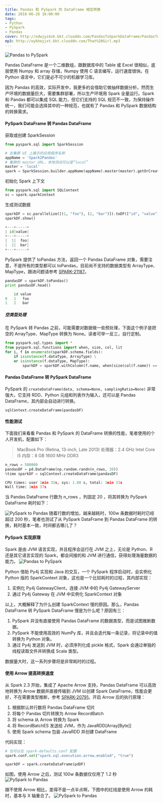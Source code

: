 ```yaml
---
title: Pandas 和 PySpark 的 DataFrame 相互转换
date: 2018-06-26 16:00:00
tags:
- Python
- PySpark
- Pandas
cover: http://odwjyz4z6.bkt.clouddn.com/PandasToSparkDataFrame/PandasToSparkDataFrame_mini.jpg
mp3: http://oybheyjxt.bkt.clouddn.com/That%20Girl.mp3
---
```


![Pandas to PySpark](http://odwjyz4z6.bkt.clouddn.com/PandasToSparkDataFrame/pyspark-pandas_cover5.jpg)

Pandas DataFrame 是一个二维数组，跟数据库中的 Table 或 Excel 很相似，底层使用 Numpy 和 array 存储，Numpy 使用 C 语言编写，运行速度很快。在 Python 语言中，它们是必不可少的机器学习库。

因为 Pandas 的高效，实际开发中，我更多的会借助它做抽样数据分析，然而生产环境的数据量巨大，需要集群部署，所以生产环境用 Spark 全量运行。Spark 和 Pandas 都可以集成 SQL 能力，但它们支持的 SQL 规范不一致，为保持操作统一，我们可能会选择其中的一种规范，也就有了 Pandas 和 PySpark 数据结构的转换需求。

#### PySpark DataFrame 转 Pandas DataFrame

获取或创建 SparkSession

```python
from pyspark.sql import SparkSession

# 在集群 UI 上展示的应用程序名称
appName = 'Spark2Pandas'
# 集群的 master URL，本地测试可以是“local”
master = 'local'
spark = SparkSession.builder.appName(appName).master(master).getOrCreate()
```


初始化 Spark 上下文

```python
from pyspark.sql import SQLContext
sc = spark.sparkContext
```

生成测试数据

```python
sparkDF = sc.parallelize([(1, "foo"), (2, "bar")]).toDF(["id", "value"])
sparkDF.show()

+---+-----+
| id|value|
+---+-----+
|  1|  foo|
|  2|  bar|
+---+-----+
```

PySpark 提供了 toPandas 方法，返回一个 Pandas DataFrame 对象，需要注意，不是所有的类型都可以 toPandas，目前尚不支持的数据类型有 ArrayType、 MapType，跟进问题请参考 [SPARK-21187](https://issues.apache.org/jira/browse/SPARK-21187)。

```python
pandasDF = sparkDF.toPandas()
print pandasDF.head()

	id value
0   1   foo
1   2   bar
```

##### 空类型处理
在 PySpark 转 Pandas 之前，可能需要对数据做一些预处理，下面这个例子是把空的 ArrayType、MapType 转换为 None。读者可举一反三，自行定制。
```python
from pyspark.sql.types import *
from pyspark.sql.functions import when, size, col, lit
for i, f in enumerate(sparkDF.schema.fields):
    if isinstance(f.dataType, ArrayType) \
    or isinstance(f.dataType, MapType):
        sparkDF = sparkDF.withColumn(f.name, when(size(col(f.name)) == 0 , lit(None)).otherwise(col(f.name) ) )
```

#### Pandas DataFrame 转 PySpark DataFrame
PySpark 的 `createDataFrame(data, schema=None, samplingRatio=None)` 非常强大，它支持 RDD、Python 元组和列表作为输入，还可以是 Pandas DataFrame，其内部会自动进行转换。
```
sqlContext.createDataFrame(pandasDF)
```

#### 性能测试
下面我们来看看 Pandas 和 PySpark 的 DataFrame 转换的性能，笔者使用的个人开发机，配置如下：
> MacBook Pro (Retina, 13-inch, Late 2013)
> 处理器：2.4 GHz Intel Core i5
> 内存：8 GB 1600 MHz DDR3

```python
n_rows = 500000
pandasDF = pd.DataFrame(np.random.randn(n_rows, 20))
%time sparkDF = sqlContext.createDataFrame(pandasDF)

CPU times: user 1min 32s, sys: 1.08 s, total: 1min 33s
Wall time: 1min 37s
```
当 Pandas DataFrame 行数为 n_rows ，列固定 20 ，将其转换为 PySpark DataFrame 耗时如下：

![PySpark to Pandas](http://odwjyz4z6.bkt.clouddn.com/PandasToSparkDataFrame/PandasToSparkDataFrame_withoutarrow_mini.jpg)
随着行数的增加，越来越耗时，100w 条数据时耗时已经超过 200 秒，笔者也测试了从 PySpark DataFrame 到 Pandas DataFrame 的转换，耗时基本一致，时间都去哪儿了？


#### PySpark 实现原理
Spark 是由 JVM 语言实现，并且程序会运行在 JVM 之上，无论是 Python、R 还是其它语言实现的 Spark，都会间接的和 JVM 进行通信，获得处理海量数据的能力。
![Pandas to PySpark](http://odwjyz4z6.bkt.clouddn.com/PandasToSparkDataFrame/PySpark2_mini.jpg)

Python 借助 Py4j 实现和 Java 的交互，一个 PySpark 程序启动时，会实例化 Python 版的 SparkContext 对象，这也是一个比较耗时的过程，其内部实现：
1. 实例化 Py4j GatewayClient，连接 JVM 中的 Py4j GatewayServer
2. 通过 Py4j Gateway 在 JVM 中实例化 SparkContext 对象

以上，大概解释了为什么创建 SparkContext 慢的原因。那么，Pandas DataFrame 转 PySpark DataFrame 慢是为什么呢？原因有三：
1. PySpark 并没有直接使用 Pandas DataFrame 的数据类型，而是试图推断数据。
2. PySpark 不能使用高效的 NumPy 库，并且会迭代每一条记录，将记录中的值转换为 Python 对象。
3. 通过 Py4j 发送到 JVM 时，必须序列化成 pickle 格式，Spark 会通过单独的线程读取文件并转换成 Scala 类型。

数据量大时，这一系列步骤将是非常耗时的过程。

#### 使用 Arrow 提高转换速度
从 Spark 2.3 开始，集成了 Apache Arrow 支持，Pandas DataFrame 可以高效地转换为 Arrow 数据并直接传输到 JVM 以创建 Spark DataFrame，性能会更好，不在需要类型推断，参考 [SPARK-20791](https://issues.apache.org/jira/browse/SPARK-20791)。开启 Arrow 后的执行原理：
1. 根据默认并行数将 Pandas DataFrame 切片
2. 将每个 Pandas 切片转换为 Arrow RecordBatch
3. 将 schema 从 Arrow 转换为 Spark
4. 将 RecordBatchES 发送给 JVM，作为 JavaRDD[Array[Byte]]
5. 使用 Spark schema 包装 JavaRDD 并创建 DataFrame

代码实现：
```python
# 也可以在 spark-defaults.conf 配置
spark.conf.set("spark.sql.execution.arrow.enabled", "true")

sparkDF = spark.createDataFrame(pdDF)
```
如图，使用 Arrow 之后，测试 100w 条数据仅仅用了 1.2 秒
![PySpark to Pandas](http://odwjyz4z6.bkt.clouddn.com/PandasToSparkDataFrame/PandasToSparkDataFrame_witharrow_mini.jpg)

跟不使用 Arrow 相比，差得不是一点半点啊，下图中的红线是使用 Arrow 的耗时，基本与 X 轴重合了。
![PySpark to Pandas](http://odwjyz4z6.bkt.clouddn.com/PandasToSparkDataFrame/PandasToSparkDataFrame_twoline_mini.jpg)
